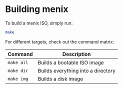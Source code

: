 # Building menix

To build a menix ISO, simply run:
```sh
make
```

For different targets, check out the command matrix:

Command | Description
--- | ---
`make all` | Builds a bootable ISO image
`make dir` | Builds everything into a directory
`make img` | Builds a disk image
